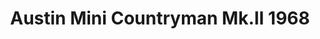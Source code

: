 ---
    title: Austin Mini Countryman Mk.II 1968
    slug: Austin-Mini-Countryman-MkII-1968
    description:
    code: Austin-Mini-Countryman-MkII-1968
    image: https://cmdiy-archive.s3.us-east-1.amazonaws.com/adverts/images/Austin+Mini+Countryman+Mk.II+1968.jpeg
    download: https://cmdiy-archive.s3.us-east-1.amazonaws.com/adverts/documents/Austin+Mini+Countryman+Mk.II+1968.pdf
---